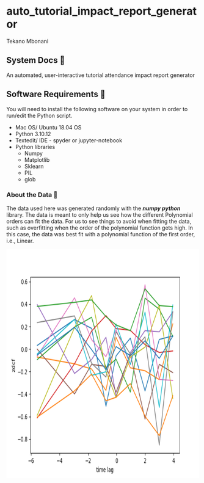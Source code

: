 # auto_tutorial_impact_report_generator
Tekano Mbonani

## System Docs 📃
An automated, user-interactive tutorial attendance impact report generator

## Software Requirements 🔌
You will need to install the following software on your system in order to run/edit the Python script.
* Mac OS/ Ubuntu 18.04 OS
* Python 3.10.12
* Textedit/ IDE - spyder or jupyter-notebook
* Python libraries
  * Numpy
  * Matplotlib
  * Sklearn
  * PIL
  * glob
    
### About the Data 💾 
The data used here was generated randomly with the ***numpy python*** library. The data is meant to only help us see how the different Polynomial orders can fit the data. For us to see things to avoid when fitting the data, such as overfitting when the order of the polynomial function gets high. In this case, the data was best fit with a polynomial function of the first order, i.e., Linear. 

<p align="center">
  <img align="center" width="700" height="600" src="https://github.com/T3kan0/bootstrap_resample_with_replacement/blob/main/bootstrap/2sigma_intervals.png">
</p>
